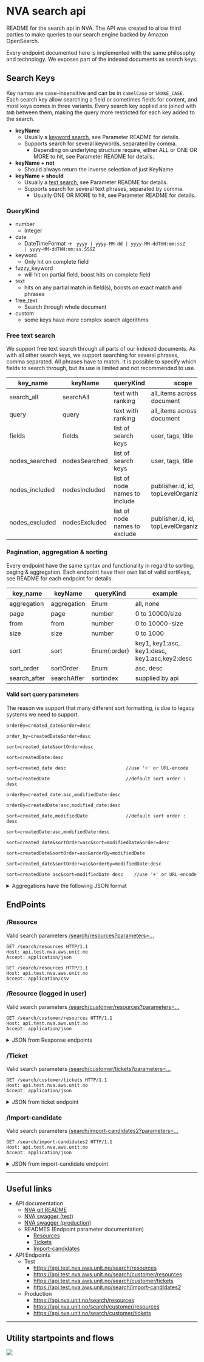 # NVA search api

README for the search api in NVA. The API was created to allow third parties to make queries to our search engine backed
by Amazon OpenSearch.

Every endpoint documented here is implemented with the same philosophy and technology. We exposes part of the indexed
documents as search keys.

## Search Keys

Key names are case-insensitive and can be in <code>camelCase</code> or <code>SNAKE_CASE</code>. Each search key allow
searching a field or sometimes fields for content, and most keys comes
in three variants.
Every search key applied are joined with <code>AND</code> between them, making the query more restricted for each key
added to the search.

- **keyName**
    - Usually a [keyword search](https://opensearch.org/docs/2.13/field-types/supported-field-types/keyword/), see
      Parameter README for details.
    - Supports search for several keywords, separated by comma.
        - Depending on underlying structure require, either ALL or ONE OR MORE to hit, see Parameter README for details.
- **keyName + not**
    - Should always return the inverse selection of just KeyName
- **keyName + should**
    - Usually a [text search](https://opensearch.org/docs/2.13/field-types/supported-field-types/text/), see Parameter
      README for details.
    - Supports search for several text phrases, separated by comma.
        - Usually ONE OR MORE to hit, see Parameter README for details.

### QueryKind

* number
    * Integer
* date
    * DateTimeFormat -> <code> yyyy | yyyy-MM-dd | yyyy-MM-ddTHH:mm:ssZ | yyyy-MM-ddTHH:mm:ss.SSSZ</code>
* keyword
    * Only hit on complete field
* fuzzy_keyword
    * will hit on partial field, boost hits on complete field
* text
    * hits on any partial match in field(s), boosts on exact match and phrases
* free_text
    * Search through whole document
* custom
    * some keys have more complex search algorithms

### Free text search

We support free text search through all parts of our indexed documents. As with all other search keys, we support
searching for several phrases, comma separated. All phrases have to match.
It is possible to specify which fields to search through, but its use is limited and not recommended to use.

| key_name       | keyName       | queryKind                     | scope                                   |
|----------------|---------------|-------------------------------|-----------------------------------------|
| search_all     | searchAll     | text with ranking             | all_items across document               |
| query          | query         | text with ranking             | all_items across document               |
| fields         | fields        | list of search keys           | user, tags, title                       |
| nodes_searched | nodesSearched | list of search keys           | user, tags, title                       |
| nodes_included | nodesIncluded | list of node names to include | publisher.id, id, topLevelOrganizations |
| nodes_excluded | nodesExcluded | list of node names to exclude | publisher.id, id, topLevelOrganizations |

### Pagination, aggregation & sorting

Every endpoint have the same syntax and functionality in regard to sorting, paging & aggregation.
Each endpoint have their own list of valid sortKeys, see README for each endpoint for details.

| key_name     | keyName     | queryKind    | example                                       |
|--------------|-------------|--------------|-----------------------------------------------|
| aggregation  | aggregation | Enum         | all, none                                     |
| page         | page        | number       | 0 to 10000/size                               |
| from         | from        | number       | 0 to 10000-size                               |
| size         | size        | number       | 0 to 1000                                     |
| sort         | sort        | Enum(:order) | key1, key1:asc, key1:desc, key1:asc,key2:desc |
| sort_order   | sortOrder   | Enum         | asc, desc                                     |
| search_after | searchAfter | sortindex    | supplied by api                               |

#### Valid sort query parameters

The reason we support that many different sort formatting, is due to legacy systems we need to support.

    orderBy=created_date&order=desc

    order_by=createdDate&order=desc

    sort=created_date&sortOrder=desc

    sort=createdDate:desc

    sort=created_date desc                      //use '+' or URL-encode

    sort=createdDate                            //default sort order : desc
    
    orderBy=created_date:asc,modifiedDate:desc

    orderBy=createdDate:asc,modified_date:desc

    sort=created_date,modifiedDate              //default sort order : desc

    sort=createdDate:asc,modifiedDate:desc

    sort=created_date&sortOrder=asc&sort=modifiedDate&order=desc

    sort=createdDate&sortOrder=asc&orderBy=modifiedDate

    sort=created_date&sortOrder=asc&orderBy=modifiedDate:desc

    sort=createdDate asc&sort=modifiedDate desc    //use '+' or URL-encode

<details>
<summary>Aggregations have the following JSON format</summary>

**"id"** is the current query with the selected aggregation/filter added to it, useful for drill-downs into
sub-selections of the resource.

If you want to filter on an aggregation without the current filter included, you can construct a search key by using the
aggregation name + key value .
(i.e. type=RequestType)

```JSON
{
  "type": {
    "id": "https://unset/resource/search?type=RequestType&aggregation=all&size=10&from=0",
    "key": "RequestType",
    "count": 1,
    "labels": {
      "nb": "Første type",
      "en": "First kind"
    }
  }
}
```

</details>


## EndPoints

### /Resource

Valid search
parameters [/search/resources?parameters=...](search-commons/src/main/java/no/unit/nva/search2/resource/README.md)

```http request
GET /search/resources HTTP/1.1
Host: api.test.nva.aws.unit.no
Accept: application/json
```

```http request
GET /search/resources HTTP/1.1
Host: api.test.nva.aws.unit.no
Accept: application/csv
```

### /Resource (logged in user)

Valid search
parameters [/search/customer/resources?parameters=...](search-commons/src/main/java/no/unit/nva/search2/resource/README.md)

```http request
GET /search/customer/resources HTTP/1.1
Host: api.test.nva.aws.unit.no
Accept: application/json
```

<details>
<summary>JSON from Response endpoints</summary>

```JSON
{
  "id": "https://api.dev.nva.aws.unit.no/search/resources",
  "totalHits": 120387,
  "hits": [],
  "nextResults": "https://api.dev.nva.aws.unit.no/search/resources?aggregation=all&size=10&from=20",
  "previousResults": "https://api.dev.nva.aws.unit.no/search/resources?aggregation=all&size=10&from=0",
  "aggregations": {
    "type": [],
    "license": [],
    "contributor": [],
    "journal": [],
    "series": [],
    "contextType": [],
    "course": [],
    "publisher": [],
    "files": [],
    "fundingSource": [],
    "scientificIndex": [],
    "status": [],
    "topLevelOrganization": []
  },
  "@context": "https://bibsysdev.github.io/src/search/paginated-search-result.json"
}
```

</details>

### /Ticket

Valid search parameters
[/search/customer/tickets?parameters=...](search-commons/src/main/java/no/unit/nva/search2/ticket/README.md)

```http request
GET /search/customer/tickets HTTP/1.1
Host: api.test.nva.aws.unit.no
Accept: application/json
```

<details>
<summary>JSON from ticket endpoint</summary>

```JSON
{
  "id": "https://api.dev.nva.aws.unit.no/search/customer/tickets",
  "totalHits": 120387,
  "hits": [],
  "nextResults": "https://api.dev.nva.aws.unit.no/search/customer/tickets?aggregation=all&size=10&from=20",
  "previousResults": "https://api.dev.nva.aws.unit.no/search/customer/tickets?aggregation=all&size=10&from=0",
  "aggregations": {
    "type": [],
    "notifications": [],
    "status": [],
    "byUserPending": []
  },
  "@context": "https://bibsysdev.github.io/src/search/paginated-search-result.json"
}
```

</details>

### /Import-candidate

Valid search parameters
[/search/import-candidates2?parameters=...](search-commons/src/main/java/no/unit/nva/search2/importcandidate/README.md)

```http request
GET /search/import-candidates2 HTTP/1.1
Host: api.test.nva.aws.unit.no
Accept: application/json
```

<details>
<summary>JSON from import-candidate endpoint</summary>

```JSON
{
  "id": "https://api.dev.nva.aws.unit.no/search/importcandidates2",
  "totalHits": 120387,
  "hits": [],
  "nextResults": "https://api.dev.nva.aws.unit.no/search/importcandidates2?aggregation=all&size=10&from=20",
  "previousResults": "https://api.dev.nva.aws.unit.no/search/importcandidates2?aggregation=all&size=10&from=0",
  "aggregations": {},
  "@context": "https://bibsysdev.github.io/src/search/paginated-search-result.json"
}
```
</details>

---

## Useful links

- API documentation
    - [NVA git README](https://github.com/BIBSYSDEV/nva-api-documentation/blob/main/README.md)
    - [NVA swagger (test)](https://swagger-ui.test.nva.aws.unit.no/#/NVA+Public+Search+API)
    - [NVA swagger (production)](https://swagger-ui.nva.unit.no/#/NVA+Public+Search+API)
    - READMES (Endpoint parameter documentation)
        - [Resources](search-commons/src/main/java/no/unit/nva/search2/resource/README.md)
        - [Tickets](search-commons/src/main/java/no/unit/nva/search2/ticket/README.md)
        - [Import-candidates](search-commons/src/main/java/no/unit/nva/search2/importcandidate/README.md)
- API Endpoints
    - Test
        - https://api.test.nva.aws.unit.no/search/resources
        - https://api.test.nva.aws.unit.no/search/customer/resources
        - https://api.test.nva.aws.unit.no/search/customer/tickets
        - https://api.test.nva.aws.unit.no/search/import-candidates2
    - Production
        - https://api.nva.unit.no/search/resources
        - https://api.nva.unit.no/search/customer/resources
        - https://api.nva.unit.no/search/customer/tickets
  
---
## Utility startpoints and flows ###
![](utilities_flow.png)
